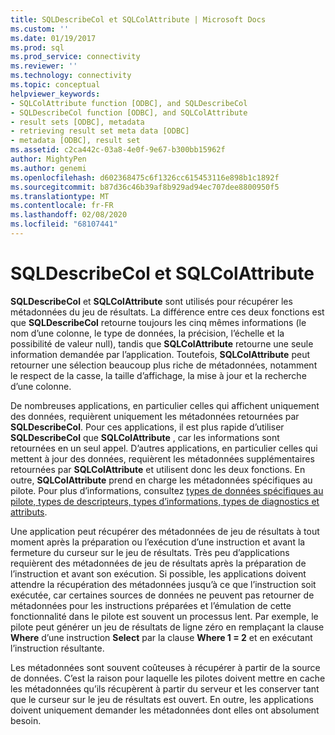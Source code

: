 ```yaml
---
title: SQLDescribeCol et SQLColAttribute | Microsoft Docs
ms.custom: ''
ms.date: 01/19/2017
ms.prod: sql
ms.prod_service: connectivity
ms.reviewer: ''
ms.technology: connectivity
ms.topic: conceptual
helpviewer_keywords:
- SQLColAttribute function [ODBC], and SQLDescribeCol
- SQLDescribeCol function [ODBC], and SQLColAttribute
- result sets [ODBC], metadata
- retrieving result set meta data [ODBC]
- metadata [ODBC], result set
ms.assetid: c2ca442c-03a8-4e0f-9e67-b300bb15962f
author: MightyPen
ms.author: genemi
ms.openlocfilehash: d602368475c6f1326cc615453116e898b1c1892f
ms.sourcegitcommit: b87d36c46b39af8b929ad94ec707dee8800950f5
ms.translationtype: MT
ms.contentlocale: fr-FR
ms.lasthandoff: 02/08/2020
ms.locfileid: "68107441"
---
```

# <a name="sqldescribecol-and-sqlcolattribute"></a>SQLDescribeCol et SQLColAttribute
**SQLDescribeCol** et **SQLColAttribute** sont utilisés pour récupérer les métadonnées du jeu de résultats. La différence entre ces deux fonctions est que **SQLDescribeCol** retourne toujours les cinq mêmes informations (le nom d’une colonne, le type de données, la précision, l’échelle et la possibilité de valeur null), tandis que **SQLColAttribute** retourne une seule information demandée par l’application. Toutefois, **SQLColAttribute** peut retourner une sélection beaucoup plus riche de métadonnées, notamment le respect de la casse, la taille d’affichage, la mise à jour et la recherche d’une colonne.  
  
 De nombreuses applications, en particulier celles qui affichent uniquement des données, requièrent uniquement les métadonnées retournées par **SQLDescribeCol**. Pour ces applications, il est plus rapide d’utiliser **SQLDescribeCol** que **SQLColAttribute** , car les informations sont retournées en un seul appel. D’autres applications, en particulier celles qui mettent à jour des données, requièrent les métadonnées supplémentaires retournées par **SQLColAttribute** et utilisent donc les deux fonctions. En outre, **SQLColAttribute** prend en charge les métadonnées spécifiques au pilote. Pour plus d’informations, consultez [types de données spécifiques au pilote, types de descripteurs, types d’informations, types de diagnostics et attributs](../../../odbc/reference/develop-app/driver-specific-data-types-descriptor-information-diagnostic.md).  
  
 Une application peut récupérer des métadonnées de jeu de résultats à tout moment après la préparation ou l’exécution d’une instruction et avant la fermeture du curseur sur le jeu de résultats. Très peu d’applications requièrent des métadonnées de jeu de résultats après la préparation de l’instruction et avant son exécution. Si possible, les applications doivent attendre la récupération des métadonnées jusqu’à ce que l’instruction soit exécutée, car certaines sources de données ne peuvent pas retourner de métadonnées pour les instructions préparées et l’émulation de cette fonctionnalité dans le pilote est souvent un processus lent. Par exemple, le pilote peut générer un jeu de résultats de ligne zéro en remplaçant la clause **Where** d’une instruction **Select** par la clause **Where 1 = 2** et en exécutant l’instruction résultante.  
  
 Les métadonnées sont souvent coûteuses à récupérer à partir de la source de données. C’est la raison pour laquelle les pilotes doivent mettre en cache les métadonnées qu’ils récupèrent à partir du serveur et les conserver tant que le curseur sur le jeu de résultats est ouvert. En outre, les applications doivent uniquement demander les métadonnées dont elles ont absolument besoin.
